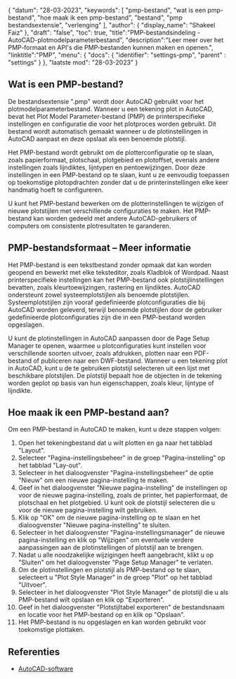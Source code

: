 {
"datum": "28-03-2023",
  "keywords": [
"pmp-bestand",
"wat is een pmp-bestand",
"hoe maak ik een pmp-bestand",
"bestand",
"pmp bestandsextensie",
"verlenging"
],
  "author": {
"display_name": "Shakeel Faiz"
},
"draft": "false",
"toc": true,
"title":"PMP-bestandsindeling - AutoCAD-plotmodelparameterbestand",
  "description":"Leer meer over het PMP-formaat en API's die PMP-bestanden kunnen maken en openen.",
"linktitle":"PMP",
  "menu": {
    "docs": {
      "identifier": "settings-pmp",
"parent" : "settings"
}
},
"laatste mod": "28-03-2023"
}

## Wat is een PMP-bestand?

De bestandsextensie ".pmp" wordt door AutoCAD gebruikt voor het plotmodelparameterbestand. Wanneer u een tekening plot in AutoCAD, bevat het Plot Model Parameter-bestand (PMP) de printerspecifieke instellingen en configuratie die voor het plotproces worden gebruikt. Dit bestand wordt automatisch gemaakt wanneer u de plotinstellingen in AutoCAD aanpast en deze opslaat als een benoemde plotstijl.

Het PMP-bestand wordt gebruikt om de plotterconfiguratie op te slaan, zoals papierformaat, plotschaal, plotgebied en plotoffset, evenals andere instellingen zoals lijndiktes, lijntypen en pentoewijzingen. Door deze instellingen in een PMP-bestand op te slaan, kunt u ze eenvoudig toepassen op toekomstige plotopdrachten zonder dat u de printerinstellingen elke keer handmatig hoeft te configureren.

U kunt het PMP-bestand bewerken om de plotterinstellingen te wijzigen of nieuwe plotstijlen met verschillende configuraties te maken. Het PMP-bestand kan worden gedeeld met andere AutoCAD-gebruikers of computers om consistente plotresultaten te garanderen.

## PMP-bestandsformaat – Meer informatie

Het PMP-bestand is een tekstbestand zonder opmaak dat kan worden geopend en bewerkt met elke teksteditor, zoals Kladblok of Wordpad. Naast printerspecifieke instellingen kan het PMP-bestand ook plotstijlinstellingen bevatten, zoals kleurtoewijzingen, rastering en lijndiktes. AutoCAD ondersteunt zowel systeemplotstijlen als benoemde plotstijlen. Systeemplotstijlen zijn vooraf gedefinieerde plotconfiguraties die bij AutoCAD worden geleverd, terwijl benoemde plotstijlen door de gebruiker gedefinieerde plotconfiguraties zijn die in een PMP-bestand worden opgeslagen.

U kunt de plotinstellingen in AutoCAD aanpassen door de Page Setup Manager te openen, waarmee u plotconfiguraties kunt instellen voor verschillende soorten uitvoer, zoals afdrukken, plotten naar een PDF-bestand of publiceren naar een DWF-bestand. Wanneer u een tekening plot in AutoCAD, kunt u de te gebruiken plotstijl selecteren uit een lijst met beschikbare plotstijlen. De plotstijl bepaalt hoe de objecten in de tekening worden geplot op basis van hun eigenschappen, zoals kleur, lijntype of lijndikte.

## Hoe maak ik een PMP-bestand aan?

Om een PMP-bestand in AutoCAD te maken, kunt u deze stappen volgen:

1. Open het tekeningbestand dat u wilt plotten en ga naar het tabblad "Layout".
2. Selecteer "Pagina-instellingsbeheer" in de groep "Pagina-instelling" op het tabblad "Lay-out".
3. Selecteer in het dialoogvenster "Pagina-instellingsbeheer" de optie "Nieuw" om een nieuwe pagina-instelling te maken.
4. Geef in het dialoogvenster "Nieuwe pagina-instelling" de instellingen op voor de nieuwe pagina-instelling, zoals de printer, het papierformaat, de plotschaal en het plotgebied. U kunt ook de plotstijl selecteren die u voor de nieuwe pagina-instelling wilt gebruiken.
5. Klik op "OK" om de nieuwe pagina-instelling op te slaan en het dialoogvenster "Nieuwe pagina-instelling" te sluiten.
6. Selecteer in het dialoogvenster "Pagina-instellingsmanager" de nieuwe pagina-instelling en klik op "Wijzigen" om eventuele verdere aanpassingen aan de plotinstellingen of plotstijl aan te brengen.
7. Nadat u alle noodzakelijke wijzigingen heeft aangebracht, klikt u op "Sluiten" om het dialoogvenster "Page Setup Manager" te verlaten.
8. Om de plotinstellingen en plotstijl als PMP-bestand op te slaan, selecteert u "Plot Style Manager" in de groep "Plot" op het tabblad "Uitvoer".
9. Selecteer in het dialoogvenster "Plot Style Manager" de plotstijl die u als PMP-bestand wilt opslaan en klik op "Exporteren".
10. Geef in het dialoogvenster "Plotstijltabel exporteren" de bestandsnaam en locatie voor het PMP-bestand op en klik op "Opslaan".
11. Het PMP-bestand is nu opgeslagen en kan worden gebruikt voor toekomstige plottaken.

## Referenties
* [AutoCAD-software](https://en.wikipedia.org/wiki/AutoCAD)


